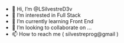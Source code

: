 - 👋 Hi, I’m @LSilvestreD3v
- 👀 I’m interested in Full Stack
- 🌱 I’m currently learning Front End
- 💞️ I’m looking to collaborate on ...
- 📫 How to reach me ( silvestreprog@gmail )

<!---
LSilvestreD3v/LSilvestreD3v is a ✨ special ✨ repository because its `README.md` (this file) appears on your GitHub profile.
You can click the Preview link to take a look at your changes.
--->
